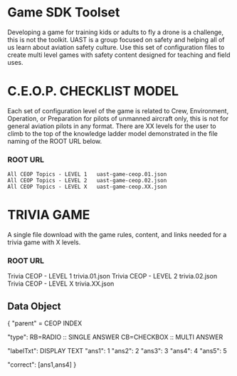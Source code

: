 # Game SDK Toolset 

Developing a game for training kids or adults to fly a drone is a challenge, this is not the toolkit.  UAST
is a group focused on safety and helping all of us learn about aviation safety culture.  Use this set of configuration
files to create multi level games with safety content designed for teaching and field uses.  


# C.E.O.P. CHECKLIST MODEL
Each set of configuration level of the game is related to Crew, Environment, Operation, or Preparation for pilots of unmanned aircraft only, this is not for general aviation pilots in any format.  There are XX levels
for the user to climb to the top of the knowledge ladder model demonstrated in the file naming of the ROOT URL below.
 
### ROOT URL
    All CEOP Topics - LEVEL 1   uast-game-ceop.01.json 
    All CEOP Topics - LEVEL 2   uast-game-ceop.02.json 
    All CEOP Topics - LEVEL X   uast-game-ceop.XX.json 
  
  
 # TRIVIA GAME
 A single file download with the game rules, content, and links needed for a trivia game with X levels.

### ROOT URL
   Trivia CEOP - LEVEL 1   trivia.01.json 
   Trivia CEOP - LEVEL 2   trivia.02.json 
   Trivia CEOP - LEVEL X   trivia.XX.json 
        

## Data Object 
{
"parent" = CEOP INDEX

"type": 
      RB=RADIO :: SINGLE ANSWER
      CB=CHECKBOX :: MULTI ANSWER
      
"labelTxt": DISPLAY TEXT
            "ans1": 1
            "ans2": 2
            "ans3": 3
            "ans4": 4
            "ans5": 5
            
"correct": [ans1,ans4] 
}
